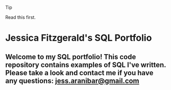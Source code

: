> [!TIP]
> Read this first.

# Jessica Fitzgerald's SQL Portfolio

## Welcome to my SQL portfolio! This code repository contains examples of SQL I've written. Please take a look and contact me if you have any questions: jess.aranibar@gmail.com

